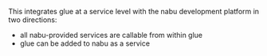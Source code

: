 This integrates glue at a service level with the nabu development platform in two directions:

- all nabu-provided services are callable from within glue
- glue can be added to nabu as a service
